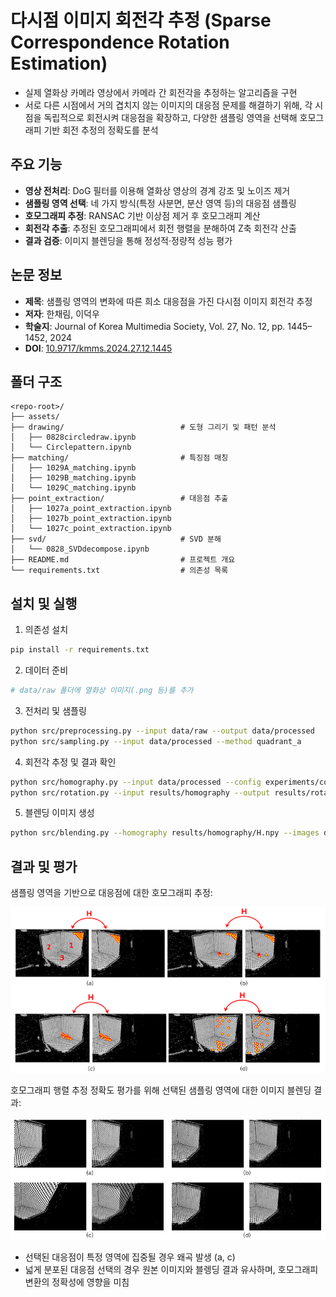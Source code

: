 # 다시점 이미지 회전각 추정 (Sparse Correspondence Rotation Estimation)

- 실제 열화상 카메라 영상에서 카메라 간 회전각을 추정하는 알고리즘을 구현<br/>
- 서로 다른 시점에서 거의 겹치지 않는 이미지의 대응점 문제를 해결하기 위해, 각 시점을 독립적으로 회전시켜 대응점을 확장하고, 다양한 샘플링 영역을 선택해 호모그래피 기반 회전 추정의 정확도를 분석 



## 주요 기능

* **영상 전처리**: DoG 필터를 이용해 열화상 영상의 경계 강조 및 노이즈 제거
* **샘플링 영역 선택**: 네 가지 방식(특정 사분면, 분산 영역 등)의 대응점 샘플링
* **호모그래피 추정**: RANSAC 기반 이상점 제거 후 호모그래피 계산
* **회전각 추출**: 추정된 호모그래피에서 회전 행렬을 분해하여 Z축 회전각 산출
* **결과 검증**: 이미지 블렌딩을 통해 정성적·정량적 성능 평가 



## 논문 정보

* **제목**: 샘플링 영역의 변화에 따른 희소 대응점을 가진 다시점 이미지 회전각 추정 
* **저자**: 한채림, 이덕우
* **학술지**: Journal of Korea Multimedia Society, Vol. 27, No. 12, pp. 1445–1452, 2024
* **DOI**: [10.9717/kmms.2024.27.12.1445](https://doi.org/10.9717/kmms.2024.27.12.1445)



## 폴더 구조

```plaintext
<repo-root>/
├── assets/
├── drawing/                          # 도형 그리기 및 패턴 분석
│   ├── 0828circledraw.ipynb          
│   └── Circlepattern.ipynb           
├── matching/                         # 특징점 매칭 
│   ├── 1029A_matching.ipynb          
│   ├── 1029B_matching.ipynb          
│   └── 1029C_matching.ipynb          
├── point_extraction/                 # 대응점 추출
│   ├── 1027a_point_extraction.ipynb  
│   ├── 1027b_point_extraction.ipynb  
│   └── 1027c_point_extraction.ipynb  
├── svd/                              # SVD 분해
│   └── 0828_SVDdecompose.ipynb       
├── README.md                         # 프로젝트 개요
└── requirements.txt                  # 의존성 목록
```

## 설치 및 실행

1. 의존성 설치

```bash
pip install -r requirements.txt
```

2. 데이터 준비

```bash
# data/raw 폴더에 열화상 이미지(.png 등)를 추가
```

3. 전처리 및 샘플링

```bash
python src/preprocessing.py --input data/raw --output data/processed
python src/sampling.py --input data/processed --method quadrant_a
```

4. 회전각 추정 및 결과 확인

```bash
python src/homography.py --input data/processed --config experiments/configs/quadrant_a.yaml
python src/rotation.py --input results/homography --output results/rotation
```

5. 블렌딩 이미지 생성

```bash
python src/blending.py --homography results/homography/H.npy --images data/raw --output results/blending
```



## 결과 및 평가
샘플링 영역을 기반으로 대응점에 대한 호모그래피 추정:
<p align="center">
  <img src="assets/fig4.png" alt="회전각 오차 분포" width="600"/>
</p>
호모그래피 행렬 추정 정확도 평가를 위해 선택된 샘플링 영역에 대한 이미지 블렌딩 결과:
<p align="center">
  <img src="assets/fig5.png" alt="블렌딩 이미지 예시" width="600"/>
</p>

* 선택된 대응점이 특정 영역에 집중될 경우 왜곡 발생 (a, c)
* 넓게 분포된 대응점 선택의 경우 원본 이미지와 블렝딩 결과 유사하며, 호모그래피 변환의 정확성에 영향을 미침




